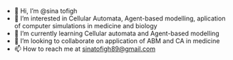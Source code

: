 - 👋 Hi, I’m @sina tofigh
- 👀 I’m interested in Cellular Automata, Agent-based modelling, aplication of computer simulations in medicine and biology
- 🌱 I’m currently learning Cellular automata and Agent-based modelling
- 💞️ I’m looking to collaborate on application of ABM and CA in medicine
- 📫 How to reach me at sinatofigh89@gmail.com

<!---
sinatofigh/sinatofigh is a ✨ special ✨ repository because its `README.md` (this file) appears on your GitHub profile.
You can click the Preview link to take a look at your changes.
--->
